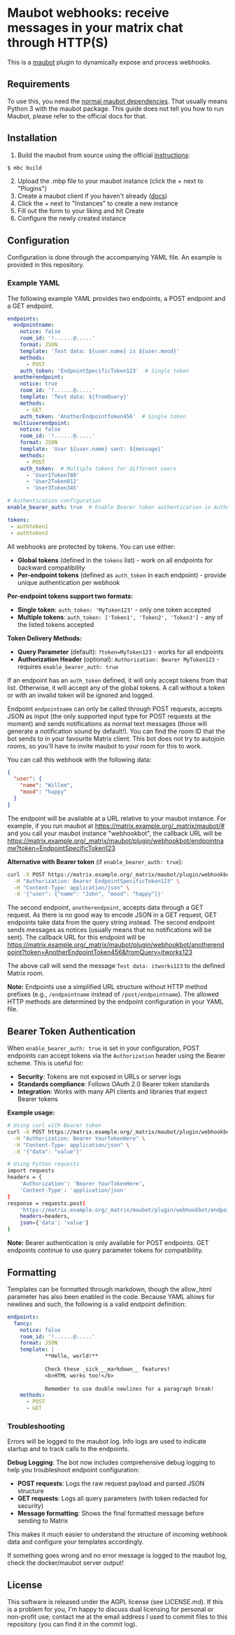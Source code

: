 # Maubot webhooks: receive messages in your matrix chat through HTTP(S)

This is a [maubot](https://github.com/maubot/maubot) plugin to dynamically expose and process webhooks.

## Requirements
To use this, you need the [normal maubot dependencies](https://docs.mau.fi/maubot/). That usually means Python 3 with
the maubot package. This guide does not tell you how to run Maubot, please refer to the official docs for that.

## Installation
1. Build the maubot from source using the official [instructions](https://docs.mau.fi/maubot/usage/cli/build.html):
```bash
$ mbc build
```
2. Upload the .mbp file to your maubot instance (click the + next to "Plugins")
3. Create a maubot client if you haven't already ([docs](https://docs.mau.fi/maubot/usage/basic.html))
4. Click the + next to "Instances" to create a new instance
5. Fill out the form to your liking and hit Create
6. Configure the newly created instance

## Configuration
Configuration is done through the accompanying YAML file. An example is provided in this repository.

### Example YAML
The following example YAML provides two endpoints, a POST endpoint and a GET endpoint.
```yaml
endpoints:
  endpointname:
    notice: false
    room_id: '!......@.....'
    format: JSON
    template: 'Test data: ${user.name} is ${user.mood}'
    methods:
      - POST
    auth_token: 'EndpointSpecificToken123'  # Single token
  anotherendpoint:
    notice: true
    room_id: '!......@.....'
    template: 'Test data: ${fromQuery}'
    methods:
      - GET
    auth_token: 'AnotherEndpointToken456'  # Single token
  multiuserendpoint:
    notice: false
    room_id: '!......@.....'
    format: JSON
    template: 'User ${user.name} sent: ${message}'
    methods:
      - POST
    auth_token:  # Multiple tokens for different users
      - 'User1Token789'
      - 'User2Token012'
      - 'User3Token345'

# Authentication configuration
enable_bearer_auth: true  # Enable Bearer token authentication in Authorization headers

tokens:
 - authtoken1
 - authtoken2
```

All webhooks are protected by tokens. You can use either:
- **Global tokens** (defined in the `tokens` list) - work on all endpoints for backward compatibility
- **Per-endpoint tokens** (defined as `auth_token` in each endpoint) - provide unique authentication per webhook

**Per-endpoint tokens support two formats:**
- **Single token**: `auth_token: 'MyToken123'` - only one token accepted
- **Multiple tokens**: `auth_token: ['Token1', 'Token2', 'Token3']` - any of the listed tokens accepted

**Token Delivery Methods:**
- **Query Parameter** (default): `?token=MyToken123` - works for all endpoints
- **Authorization Header** (optional): `Authorization: Bearer MyToken123` - requires `enable_bearer_auth: true`

If an endpoint has an `auth_token` defined, it will only accept tokens from that list. Otherwise, it will accept any of the global tokens. A call without a token or with an invalid token will be ignored and logged.

Endpoint `endpointname` can only be called through POST requests, accepts JSON as input (the only supported input type
for POST requests at the moment) and sends notifications as normal text messages (those will generate a notification
sound by default!). You can find the room ID that the bot sends to in your favourite Matrix client. This bot does not try
to autojoin rooms, so you'll have to invite maubot to your room for this to work.

You can call this webhook with the following data:
```json
{
  "user": {
    "name": "Willem",
    "mood": "happy"
  }
}
```

The endpoint will be available at a URL relative to your maubot instance. For example, if you run maubot at
https://matrix.example.org/_matrix/maubot/# and you call your maubot instance "webhookbot", the callback URL will be
https://matrix.example.org/_matrix/maubot/plugin/webhookbot/endpointname?token=EndpointSpecificToken123

**Alternative with Bearer token** (if `enable_bearer_auth: true`):
```bash
curl -X POST https://matrix.example.org/_matrix/maubot/plugin/webhookbot/endpointname \
  -H "Authorization: Bearer EndpointSpecificToken123" \
  -H "Content-Type: application/json" \
  -d '{"user": {"name": "John", "mood": "happy"}}'
```

The second endpoint, `anotherendpoint`, accepts data through a GET request. As there is no good way to encode JSON in a
GET request, GET endpoints take data from the query string instead. The second endpoint sends messages as notices (usually
means that no notifications will be sent). The callback URL for this endpoint will be https://matrix.example.org/_matrix/maubot/plugin/webhookbot/anotherendpoint?token=AnotherEndpointToken456&fromQuery=itworks123

The above call will send the message `Test data: itworks123` to the defined Matrix room.

**Note:** Endpoints use a simplified URL structure without HTTP method prefixes (e.g., `/endpointname` instead of `/post/endpointname`). The allowed HTTP methods are determined by the endpoint configuration in your YAML file.

## Bearer Token Authentication

When `enable_bearer_auth: true` is set in your configuration, POST endpoints can accept tokens via the `Authorization` header using the Bearer scheme. This is useful for:

- **Security**: Tokens are not exposed in URLs or server logs
- **Standards compliance**: Follows OAuth 2.0 Bearer token standards
- **Integration**: Works with many API clients and libraries that expect Bearer tokens

**Example usage:**
```bash
# Using curl with Bearer token
curl -X POST https://matrix.example.org/_matrix/maubot/plugin/webhookbot/endpointname \
  -H "Authorization: Bearer YourTokenHere" \
  -H "Content-Type: application/json" \
  -d '{"data": "value"}'

# Using Python requests
import requests
headers = {
    'Authorization': 'Bearer YourTokenHere',
    'Content-Type': 'application/json'
}
response = requests.post(
    'https://matrix.example.org/_matrix/maubot/plugin/webhookbot/endpointname',
    headers=headers,
    json={'data': 'value'}
)
```

**Note:** Bearer authentication is only available for POST endpoints. GET endpoints continue to use query parameter tokens for compatibility.

## Formatting
Templates can be formatted through markdown, though the allow_html parameter has also been enabled in the code. Because
YAML allows for newlines and such, the following is a valid endpoint definition:

```yaml
endpoints:
  fancy:
    notice: false
    room_id: '!......@.....'
    format: JSON
    template: |
            **Hello, world!**
            
            Check these _sick___markdown__ features!
            <b>HTML works too!</b>
            
            Remember to use double newlines for a paragraph break!
    methods:
      - POST
      - GET
```

### Troubleshooting
Errors will be logged to the maubot log. Info logs are used to indicate startup and to track calls to the endpoints.

**Debug Logging**: The bot now includes comprehensive debug logging to help you troubleshoot endpoint configuration:
- **POST requests**: Logs the raw request payload and parsed JSON structure
- **GET requests**: Logs all query parameters (with token redacted for security)
- **Message formatting**: Shows the final formatted message before sending to Matrix

This makes it much easier to understand the structure of incoming webhook data and configure your templates accordingly.

If something goes wrong and no error message is logged to the maubot log, check the docker/maubot server output!


## License
This software is released under the AGPL license (see LICENSE.md). If this is a problem for you, I'm happy to discuss dual licensing
for personal or non-profit use; contact me at the email address I used to commit files to this repository
(you can find it in the commit log).